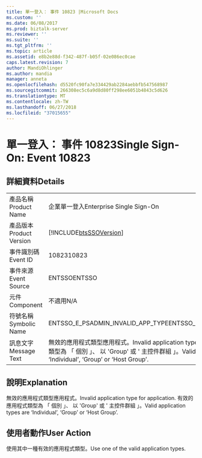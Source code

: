 ```yaml
---
title: 單一登入： 事件 10823 |Microsoft Docs
ms.custom: ''
ms.date: 06/08/2017
ms.prod: biztalk-server
ms.reviewer: ''
ms.suite: ''
ms.tgt_pltfrm: ''
ms.topic: article
ms.assetid: e8b2e88d-f342-487f-b05f-02e086ec0cae
caps.latest.revision: 7
author: MandiOhlinger
ms.author: mandia
manager: anneta
ms.openlocfilehash: d5520fc90fa7e334429ab2284aebbfb547568987
ms.sourcegitcommit: 266308ec5c6a9d8d80ff298ee6051b4843c5d626
ms.translationtype: MT
ms.contentlocale: zh-TW
ms.lasthandoff: 06/27/2018
ms.locfileid: "37015655"
---
```

# <a name="single-sign-on-event-10823"></a><span data-ttu-id="309e7-102">單一登入： 事件 10823</span><span class="sxs-lookup"><span data-stu-id="309e7-102">Single Sign-On: Event 10823</span></span>
## <a name="details"></a><span data-ttu-id="309e7-103">詳細資料</span><span class="sxs-lookup"><span data-stu-id="309e7-103">Details</span></span>  
  
|                 |                                                                                                              |
|-----------------|--------------------------------------------------------------------------------------------------------------|
|  <span data-ttu-id="309e7-104">產品名稱</span><span class="sxs-lookup"><span data-stu-id="309e7-104">Product Name</span></span>   |                                          <span data-ttu-id="309e7-105">企業單一登入</span><span class="sxs-lookup"><span data-stu-id="309e7-105">Enterprise Single Sign-On</span></span>                                           |
| <span data-ttu-id="309e7-106">產品版本</span><span class="sxs-lookup"><span data-stu-id="309e7-106">Product Version</span></span> |                          [!INCLUDE[btsSSOVersion](../includes/btsssoversion-md.md)]                          |
|    <span data-ttu-id="309e7-107">事件識別碼</span><span class="sxs-lookup"><span data-stu-id="309e7-107">Event ID</span></span>     |                                                    <span data-ttu-id="309e7-108">10823</span><span class="sxs-lookup"><span data-stu-id="309e7-108">10823</span></span>                                                     |
|  <span data-ttu-id="309e7-109">事件來源</span><span class="sxs-lookup"><span data-stu-id="309e7-109">Event Source</span></span>   |                                                    <span data-ttu-id="309e7-110">ENTSSO</span><span class="sxs-lookup"><span data-stu-id="309e7-110">ENTSSO</span></span>                                                    |
|    <span data-ttu-id="309e7-111">元件</span><span class="sxs-lookup"><span data-stu-id="309e7-111">Component</span></span>    |                                                     <span data-ttu-id="309e7-112">不適用</span><span class="sxs-lookup"><span data-stu-id="309e7-112">N/A</span></span>                                                      |
|  <span data-ttu-id="309e7-113">符號名稱</span><span class="sxs-lookup"><span data-stu-id="309e7-113">Symbolic Name</span></span>  |                                      <span data-ttu-id="309e7-114">ENTSSO_E_PSADMIN_INVALID_APP_TYPE</span><span class="sxs-lookup"><span data-stu-id="309e7-114">ENTSSO_E_PSADMIN_INVALID_APP_TYPE</span></span>                                       |
|  <span data-ttu-id="309e7-115">訊息文字</span><span class="sxs-lookup"><span data-stu-id="309e7-115">Message Text</span></span>   | <span data-ttu-id="309e7-116">無效的應用程式類型應用程式。</span><span class="sxs-lookup"><span data-stu-id="309e7-116">Invalid application type for application.</span></span> <span data-ttu-id="309e7-117">有效的應用程式類型為 「 個別 」、 以 'Group' 或 ' 主控件群組 」。</span><span class="sxs-lookup"><span data-stu-id="309e7-117">Valid application types are ‘Individual’, ‘Group’ or ‘Host Group’.</span></span> |
  
## <a name="explanation"></a><span data-ttu-id="309e7-118">說明</span><span class="sxs-lookup"><span data-stu-id="309e7-118">Explanation</span></span>  
 <span data-ttu-id="309e7-119">無效的應用程式類型應用程式。</span><span class="sxs-lookup"><span data-stu-id="309e7-119">Invalid application type for application.</span></span> <span data-ttu-id="309e7-120">有效的應用程式類型為 「 個別 」、 以 'Group' 或 ' 主控件群組 」。</span><span class="sxs-lookup"><span data-stu-id="309e7-120">Valid application types are ‘Individual’, ‘Group’ or ‘Host Group’.</span></span>  
  
## <a name="user-action"></a><span data-ttu-id="309e7-121">使用者動作</span><span class="sxs-lookup"><span data-stu-id="309e7-121">User Action</span></span>  
 <span data-ttu-id="309e7-122">使用其中一種有效的應用程式類型。</span><span class="sxs-lookup"><span data-stu-id="309e7-122">Use one of the valid application types.</span></span>